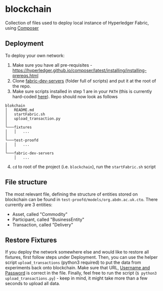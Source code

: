 # blockchain
Collection of files used to deploy local instance of Hyperledger Fabric, using [Composer](https://hyperledger.github.io/composer/latest/)

## Deployment
To deploy your own network:
1. Make sure you have all pre-requisites - https://hyperledger.github.io/composer/latest/installing/installing-prereqs.html
2. Clone [fabric-dev-servers](https://github.com/hyperledger-archives/composer-tools/tree/master/packages/fabric-dev-servers) (folder full of scripts) and put it at the root of the repo.
3. Make sure scripts installed in step 1 are in your `PATH` (this is currently hard-coded [here](https://github.com/proofd-it/blockchain/blob/master/startFabric.sh#L2)). Repo should now look as follows
```
blokchain
│   README.md
│   startFabric.sh
│   upload_transaction.py
│
└───fixtures
│   │   ...
│
└───test-proofd
│   │   ...
│   
└───fabric-dev-servers
    │   ...
```
4. `cd` to root of the project (i.e. `blockchain`), run the `startFabric.sh` script

## File structure
The most relevant file, defining the structure of entities stored on blockchain can be found in `test-proofd/models/org.abdn.ac.uk.cto`. There currently are 3 entities:
- Asset, called "Commodity"
- Participant, called "BusinessEntity"
- Transaction, called "Delivery"

## Restore Fixtures
If you deploy the network somewhere else and would like to restore all fixtures, first follow steps under Deployment. Then, you can use the helper script `upload_transactions` (python3 required) to put the data from experiments back onto blockchain. Make sure that URL, [Username and Password](https://github.com/proofd-it/blockchain/blob/master/upload_transactions.py#L8-L9) is correct in the file. Finally, feel free to run the script (`$ python3 upload_transactions.py`) - keep in mind, it might take more than a few seconds to upload all data.
